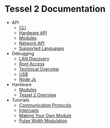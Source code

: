 # Tessel 2 Documentation

- API
    * [CLI](/API/CLI.md)
    * [Hardware API](/API/Hardware_API.md)
    * [Modules](/API/Modules.md)
    * [Network API](/API/Network_API.md)
    * [Supported Languages](/API/Supported_Languages.md)
- Debugging
    * [LAN Discovery](/Debugging/LAN_Discovery.md)
    * [Root Access](/Debugging/Root_Access.md)
    * [Technical Overview](/Debugging/Technical_Overview.md)
    * [USB](/Debugging/USB.md)
    * [Node Js](/Debugging/NodeJs.md)
- Hardware
    * [Modules](/Hardware/Modules.md)
    * [Tessel 2 Overview](/Hardware/Tessel_2_Overview.md)
- Tutorials
    * [Communication Protocols](/Tutorials/Communication_Protocols.md)
    * [Interrupts](/Tutorials/Interrupts.md)
    * [Making Your Own Module](/Tutorials/Making_Your_Own_Module.md)
    * [Pulse Width Modulation](/Tutorials/Pulse_Width_Modulation.md)
